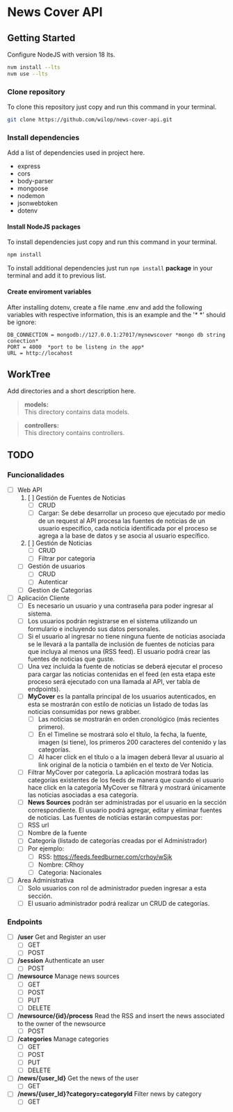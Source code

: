 # News Cover API

## Getting Started

Configure NodeJS with version 18 lts.

``` bash
nvm install --lts
nvm use --lts
```

### Clone repository

To clone this repository just copy and run this command in your terminal.

``` bash
git clone https://github.com/wilop/news-cover-api.git
```

### Install dependencies

Add a list of dependencies used in project here.
* express
* cors
* body-parser
* mongoose
* nodemon
* jsonwebtoken
* dotenv

#### Install NodeJS packages

To install dependencies just copy and run this command in your terminal.

```bash
npm install
```

To install additional dependencies just run `npm install` __package__ in your terminal and add it to previous list.

#### Create enviroment variables
After installing dotenv, create a file name .env and add the following variables with respective information, this is an example and the '* *' should be ignore:
```
DB_CONNECTION = mongodb://127.0.0.1:27017/mynewscover *mongo db string conection*
PORT = 4000  *port to be listeng in the app*
URL = http://locahost
```

## WorkTree 

Add directories and a short description here.

> **models:**  
This directory contains data models.
        
> **controllers:**  
This directory contains controllers.

## TODO
### Funcionalidades
- [ ] Web API
    1. [ ] Gestión de Fuentes de Noticias
        - [ ] CRUD
        - [ ] Cargar: Se debe desarrollar un proceso que ejecutado por medio de un request al API procesa las fuentes de noticias de un usuario específico, cada noticia identificada por el proceso se agrega a la base de datos y se asocia al usuario específico.
    2. [ ] Gestión de Noticias
        - [ ] CRUD
        - [ ] Filtrar por categoria
    - [ ] Gestión de usuarios
        - [ ] CRUD
        - [ ] Autenticar 
    - [ ] Gestion de Categorias
- [ ] Aplicación Cliente
    - [ ] Es necesario un usuario y una contraseña para poder ingresar al sistema.
    - [ ] Los usuarios podrán registrarse en el sistema utilizando un formulario e incluyendo sus datos personales.
    - [ ] Si el usuario al ingresar no tiene ninguna fuente de noticias asociada se le llevará a la pantalla de inclusión de fuentes de noticias para que incluya al menos una (RSS feed). El usuario podrá crear las fuentes de noticias que guste.
    - [ ] Una vez incluida la fuente de noticias se deberá ejecutar el proceso para cargar las noticias contenidas en el feed (en esta etapa este proceso será ejecutado con una llamada al API, ver tabla de endpoints).
    - [ ] **MyCover** es la pantalla principal de los usuarios autenticados, en esta se mostrarán con estilo de noticias un listado de todas las noticias consumidas por news grabber. 
        - [ ] Las noticias se mostrarán en orden cronológico (más recientes primero).
        - [ ] En el Timeline se mostrará solo el título, la fecha, la fuente, imagen (si tiene), los primeros 200 caracteres del contenido y las categorías.
        - [ ] Al hacer click en el título o a la imagen deberá llevar al usuario al link original de la noticia o también en el texto de Ver Noticia.
    - [ ] Filtrar MyCover por categoría. La aplicación mostrará todas las categorías existentes de los feeds de manera que cuando el usuario hace click en la categoría MyCover se filtrará y mostrará únicamente las noticias asociadas a esa categoría.
    - [ ] **News Sources** podrán ser administradas por el usuario en la sección correspondiente. El usuario podrá agregar, editar y eliminar fuentes de noticias. Las fuentes de noticias estarán compuestas por:
    - [ ] RSS url
    - [ ] Nombre de la fuente
    - [ ] Categoría (listado de categorías creadas por el Administrador)
    - [ ] Por ejemplo: 
        - [ ] RSS: https://feeds.feedburner.com/crhoy/wSjk
        - [ ] Nombre: CRhoy
        - [ ] Categoria: Nacionales
- [ ] Area Administrativa
    - [ ] Solo usuarios con rol de administrador pueden ingresar a esta sección.
    - [ ] El usuario administrador podrá realizar un CRUD de categorías.

### Endpoints
- [ ] **/user** Get and Register an user 
    - [ ] GET
    - [ ] POST
- [ ] **/session** Authenticate an user 
    - [ ] POST
- [ ] **/newsource** Manage news sources 
    - [ ] GET
    - [ ] POST
    - [ ] PUT
    - [ ] DELETE
- [ ] **/newsource/{id}/process** Read the RSS and insert the news associated to the owner of the newsource
    - [ ] POST
- [ ] **/categories** Manage categories 
    - [ ] GET
    - [ ] POST
    - [ ] PUT
    - [ ] DELETE
- [ ] **/news/{user_Id}** Get the news of the user
    - [ ] GET
- [ ] **/news/{user_Id}?category=categoryId** Filter news by category
    - [ ] GET
